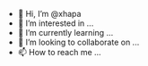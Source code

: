 - 👋 Hi, I’m @xhapa
- 👀 I’m interested in ...
- 🌱 I’m currently learning ...
- 💞️ I’m looking to collaborate on ...
- 📫 How to reach me ...

<!---
xhapa/xhapa is a ✨ special ✨ repository because its `README.md` (this file) appears on your GitHub profile.
You can click the Preview link to take a look at your changes.
--->
